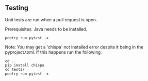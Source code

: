 ## Testing 

Unit tests are run when a pull request is open.

Prerequisites: Java needs to be installed.

```
poetry run pytest -x
``` 

Note: You may get a 'chispa' not installed error despite it being in the pyproject.toml. If this happens run the following:

```
cd ..
pip install chispa
cd tests/
poetry run pytest -x
``` 

